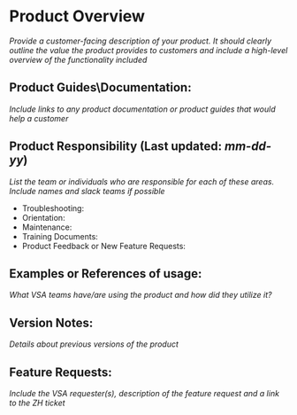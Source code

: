 # Product Overview

_Provide a customer-facing description of your product. It should clearly outline the value the product provides to customers and include a high-level overview of the functionality included_

## Product Guides\Documentation:

_Include links to any product documentation or product guides that would help a customer_

## Product Responsibility \(Last updated: _mm-dd-yy_\)

_List the team or individuals who are responsible for each of these areas. Include names and slack teams if possible_

* Troubleshooting:
* Orientation:
* Maintenance:
* Training Documents:
* Product Feedback or New Feature Requests:

## Examples or References of usage:

_What VSA teams have/are using the product and how did they utilize it?_

## Version Notes:

_Details about previous versions of the product_

## Feature Requests:

_Include the VSA requester\(s\), description of the feature request and a link to the ZH ticket_

